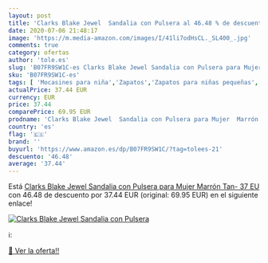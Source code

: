 ```yaml
---
layout: post
title: 'Clarks Blake Jewel  Sandalia con Pulsera al 46.48 % de descuento'
date: 2020-07-06 21:48:17
image: 'https://m.media-amazon.com/images/I/41li7odHsCL._SL400_.jpg'
comments: true
category: ofertas
author: 'tole.es'
slug: 'B07FR9SW1C-es Clarks Blake Jewel Sandalia con Pulsera para Mujer Marrón...'
sku: 'B07FR9SW1C-es'
tags: [ 'Mocasines para niña','Zapatos','Zapatos para niñas pequeñas','Zapatos y complementos','sandalia', ]
actualPrice: 37.44 EUR
currency: EUR
price: 37.44
comparePrice: 69.95 EUR
prodname: 'Clarks Blake Jewel  Sandalia con Pulsera para Mujer  Marrón  Tan-   37 EU'
country: 'es'
flag: '🇪🇸'
brand: ''
buyurl: 'https://www.amazon.es/dp/B07FR9SW1C/?tag=tolees-21'
descuento: '46.48'
average: '37.44'
---
```


Está [Clarks Blake Jewel  Sandalia con Pulsera para Mujer  Marrón  Tan-   37 EU](https://www.amazon.es/dp/B07FR9SW1C/?tag=tolees-21) con 46.48 de descuento por 37.44 EUR (original: 69.95 EUR) en el siguiente enlace!

[![Clarks Blake Jewel  Sandalia con Pulsera](https://m.media-amazon.com/images/I/41li7odHsCL._SL400_.jpg)](https://www.amazon.es/dp/B07FR9SW1C/?tag=tolees-21)

ℹ️:


[🛒 Ver la oferta!!](https://www.amazon.es/dp/B07FR9SW1C/?tag=tolees-21)
